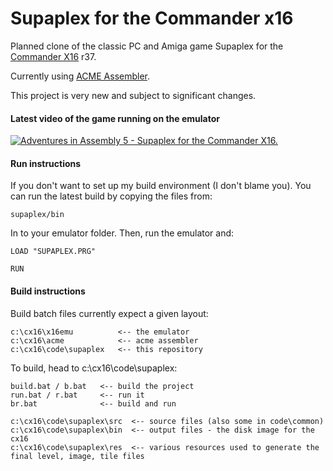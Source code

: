 # Supaplex for the Commander x16

Planned clone of the classic PC and Amiga game Supaplex for the [Commander X16](https://github.com/commanderx16) r37.

Currently using [ACME Assembler](https://github.com/commanderx16).

This project is very new and subject to significant changes.

#### Latest video of the game running on the emulator
[![Adventures in Assembly 5 - Supaplex for the Commander X16.](https://img.visualrealmsoftware.com/youtube/thumb/T1c84nqfhXI)](http://www.youtube.com/watch?v=T1c84nqfhXI "Adventures in Assembly [5] - Supaplex for the Commander X16.")

#### Run instructions

If you don't want to set up my build environment (I don't blame you). You can run the latest build by copying the files from:

```
supaplex/bin
```
In to your emulator folder. Then, run the emulator and:

```
LOAD "SUPAPLEX.PRG"

RUN
```

#### Build instructions

Build batch files currently expect a given layout:

```c:\cx16
c:\cx16\x16emu    		<-- the emulator
c:\cx16\acme      		<-- acme assembler
c:\cx16\code\supaplex   <-- this repository
```

To build, head to c:\cx16\code\supaplex:

```
build.bat / b.bat   <-- build the project
run.bat / r.bat     <-- run it
br.bat              <-- build and run

c:\cx16\code\supaplex\src  <-- source files (also some in code\common)
c:\cx16\code\supaplex\bin  <-- output files - the disk image for the cx16
c:\cx16\code\supaplex\res  <-- various resources used to generate the final level, image, tile files
```
